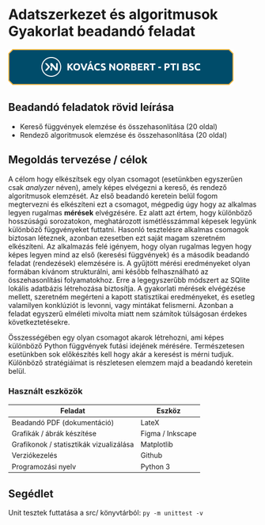 # Adatszerkezet és algoritmusok Gyakorlat beadandó feladat

![Kovács Norbert - PTI BSC](./Github_Header.png)

## Beadandó feladatok rövid leírása

- Kereső függvények elemzése és összehasonlítása (20 oldal)
- Rendező algoritmusok elemzése és összehasonlítása (20 oldal)

## Megoldás tervezése / célok

A célom hogy elkészítsek egy olyan csomagot (esetünkben egyszerűen csak *analyzer* néven), amely képes elvégezni a kereső, és rendező algoritmusok elemzését. Az első beadandó keretein belül fogom megtervezni és elkészíteni ezt a csomagot, mégpedig úgy hogy az alkalmas legyen rugalmas **mérések** elvégzésére. Ez alatt azt értem, hogy különböző hosszúságú sorozatokon, meghatározott ismétlésszámmal képesek legyünk különböző függvényeket futtatni. Hasonló tesztelésre alkalmas csomagok biztosan léteznek, azonban ezesetben ezt saját magam szeretném elkészíteni. Az alkalmazás felé igényem, hogy olyan rugalmas legyen hogy képes legyen mind az első (keresési függvények) és a második beadandó feladat (rendezések) elemzésére is. A gyűjtött mérési eredményeket olyan formában kívánom strukturálni, ami később felhasználható az összehasonlítási folyamatokhoz. Erre a legegyszerűbb módszert az SQlite lokális adatbázis létrehozása biztosítja. A gyakorlati mérések elvégézése mellett, szeretném megérteni a kapott statisztikai eredményeket, és esetleg valamilyen konklúziót is levonni, vagy mintákat felismerni. Azonban a feladat egyszerű elméleti mivolta miatt nem számítok túlságosan érdekes következtetésekre.

Összességében egy olyan csomagot akarok létrehozni, ami képes különböző Python függvények futási idejének mérésére. Természetesen esetünkben sok előkészítés kell hogy akár a keresést is mérni tudjuk. Különböző stratégiáimat is részletesen elemzem majd a beadandó keretein belül.

### Használt eszközök

| Feladat | Eszköz |
|---|---|
| Beadandó PDF (dokumentáció) | LateX |
| Grafikák / ábrák készítése | Figma / Inkscape |
| Grafikonok / statisztikák vizualizálása | Matplotlib |
| Verziókezelés | Github |
| Programozási nyelv | Python 3 |

## Segédlet

Unit tesztek futtatása a src/ könyvtárból: `py -m unittest -v`
